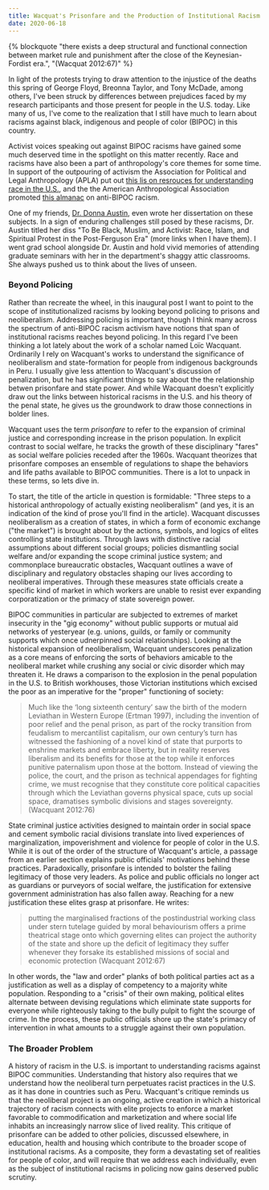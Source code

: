 ```yaml
---
title: Wacquat's Prisonfare and the Production of Institutional Racism
date: 2020-06-18
---
```


{% blockquote "there exists a deep structural and functional connection between market rule and punishment after the close of the Keynesian-Fordist era.", "(Wacquat 2012:67)" %}

In light of the protests trying to draw attention to the injustice of the deaths this spring of George Floyd, Breonna Taylor, and Tony McDade, among others, I've been struck by differences between prejudices faced by my research participants and those present for people in the U.S. today. Like many of us, I've come to the realization that I still have much to learn about racisms against black, indigenous and people of color (BIPOC) in this country.

Activist voices speaking out against BIPOC racisms have gained some much deserved time in the spotlight on this matter recently. Race and racisms have also been a part of anthropology's core themes for some time. In support of the outpouring of activism the Association for Political and Legal Anthropology (APLA) put out [this lis on resrouces for understanding race in the U.S.](https://politicalandlegalanthro.org/2020/06/11/statement-and-resources/), and the the American Anthropological Association promoted [this almanac](https://www.americananthro.org/ParticipateAndAdvocate/Landing.aspx?ItemNumber=25744) on anti-BIPOC racism.

One of my friends, [Dr. Donna Austin](https://anthropology.rutgers.edu/academics/graduate/graduate-students/cultural-anthropology/493-donna-auston), even wrote her dissertation on these subjects. In a sign of enduring challenges still posed by these racisms, Dr. Austin titled her diss "To Be Black, Muslim, and Activist: Race, Islam, and Spiritual Protest in the Post-Ferguson Era" (more links when I have them). I went grad school alongside Dr. Austin and hold vivid memories of attending graduate seminars with her in the department's shaggy attic classrooms. She always pushed us to think about the lives of unseen.

### Beyond Policing

Rather than recreate the wheel, in this inaugural post I want to point to the scope of institutionalized racisms by looking beyond policing to prisons and neoliberalism. Addressing policing is important, though I think many across the spectrum of anti-BIPOC racism activism have notions that span of institutional racisms reaches beyond policing. In this regard I've been thinking a lot lately about the work of a scholar named Loïc Wacquant. Ordinarily I rely on Wacquant's works to understand the significance of neoliberalism and state-formation for people from indigenous backgrounds in Peru. I usually give less attention to Wacquant's discussion of penalization, but he has significant things to say about the the relationship betwen prisonfare and state power. And while Wacquant doesn't explicitly draw out the links between historical racisms in the U.S. and his theory of the penal state, he gives us the groundwork to draw those connections in bolder lines.

Wacquant uses the term _prisonfare_ to refer to the expansion of criminal justice and corresponding increase in the prison population. In explicit contrast to social welfare, he tracks the growth of these disciplinary "fares" as social welfare policies receded after the 1960s. Wacquant theorizes that prisonfare composes an ensemble of regulations to shape the behaviors and life paths available to BIPOC communities. There is a lot to unpack in these terms, so lets dive in.

To start, the title of the article in question is formidable: "Three steps to a historical anthropology of actually existing neoliberalism" (and yes, it is an indication of the kind of prose you'll find in the article). Wacquant discusses neoliberalism as a creation of states, in which a form of economic exchange ("the market") is brought about by the actions, symbols, and logics of elites controlling state institutions. Through laws with distinctive racial assumptions about different social groups; policies dismantling social welfare and/or expanding the scope criminal justice system; and commonplace bureaucratic obstacles, Wacquant outlines a wave of disciplinary and regulatory obstacles shaping our lives according to neoliberal imperatives. Through these measures state officials create a specific kind of market in which workers are unable to resist ever expanding corporatization or the primacy of state sovereign power.

BIPOC communities in particular are subjected to extremes of market insecurity in the "gig economy" without public supports or mutual aid networks of yesteryear (e.g. unions, guilds, or family or community supports which once udnerpinned social relationships). Looking at the historical expansion of neoliberalism, Wacquant underscores penalization as a core means of enforcing the sorts of behaviors amicable to the neoliberal market while crushing any social or civic disorder which may threaten it. He draws a comparison to the explosion in the penal population in the U.S. to British workhouses, those Victorian institutions which excised the poor as an imperative for the "proper" functioning of society:

> Much like the ‘long sixteenth century’ saw the birth of the modern Leviathan in Western Europe (Ertman 1997), including the invention of poor relief and the penal prison, as part of the rocky transition from feudalism to mercantilist capitalism, our own century’s turn has witnessed the fashioning of a novel kind of state that purports to enshrine markets and embrace liberty, but in reality reserves liberalism and its benefits for those at the top while it enforces punitive paternalism upon those at the bottom. Instead of viewing the police, the court, and the prison as technical appendages for fighting crime, we must recognise that they constitute core political capacities through which the Leviathan governs physical space, cuts up social space, dramatises symbolic divisions and stages sovereignty. (Wacquant 2012:76)

State criminal justice activities designed to maintain order in social space and cement symbolic racial divisions translate into lived experiences of marginalization, impoverishment and violence for people of color in the U.S. While it is out of the order of the structure of Wacquant's article, a passage from an earlier section explains public officials' motivations behind these practices. Paradoxically, prisonfare is intended to bolster the failing legitimacy of those very leaders. As police and public officials no longer act as guardians or purveyors of social welfare, the justification for extensive government administration has also fallen away. Reaching for a new justification these elites grasp at prisonfare. He writes:

> putting the marginalised fractions of the postindustrial working class under stern tutelage guided by moral behaviourism offers a prime theatrical stage onto which governing elites can project the authority of the state and shore up the deficit of legitimacy they suffer whenever they forsake its established missions of social and economic protection (Wacquant 2012:67)

In other words, the "law and order" planks of both political parties act as a justification as well as a display of competency to a majority white population. Responding to a "crisis" of their own making, political elites alternate between devising regulations which eliminate state supports for everyone while righteously taking to the bully pulpit to fight the scourge of crime. In the process, these public officials shore up the state's primacy of intervention in what amounts to a struggle against their own population.

### The Broader Problem

A history of racism in the U.S. is important to understanding racisms against BIPOC communities. Understanding that history also requires that we understand how the neoliberal turn perpetuates racist practices in the U.S. as it has done in countries such as Peru. Wacquant's critique reminds us that the neoliberal project is an ongoing, active creation in which a historical trajectory of racism connects with elite projects to enforce a market favorable to commodification and marketization and where social life inhabits an increasingly narrow slice of lived reality. This critique of prisonfare can be added to other policies, discussed elsewhere, in education, health and housing which contribute to the broader scope of institutional racisms. As a composite, they form a devastating set of realities for people of color, and will require that we address each individually, even as the subject of institutional racisms in policing now gains deserved public scrutiny.
